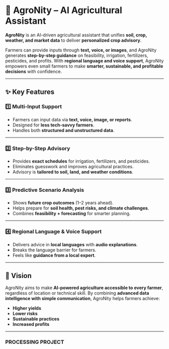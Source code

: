# 🌾 AgroNity – AI Agricultural Assistant

**AgroNity** is an AI-driven agricultural assistant that unifies **soil, crop, weather, and market data** to deliver **personalized crop advisory**.  

Farmers can provide inputs through **text, voice, or images**, and AgroNity generates **step-by-step guidance** on feasibility, irrigation, fertilizers, pesticides, and profits. With **regional language and voice support**, AgroNity empowers even small farmers to make **smarter, sustainable, and profitable decisions** with confidence.  

---

## ✨ Key Features

### 1️⃣ Multi-Input Support
- Farmers can input data via **text, voice, image, or reports**.  
- Designed for **less tech-savvy farmers**.  
- Handles both **structured and unstructured data**.  

---

### 2️⃣ Step-by-Step Advisory
- Provides **exact schedules** for irrigation, fertilizers, and pesticides.  
- Eliminates guesswork and improves agricultural practices.  
- Advisory is **tailored to soil, land, and weather conditions**.  

---

### 3️⃣ Predictive Scenario Analysis
- Shows **future crop outcomes** (1–2 years ahead).  
- Helps prepare for **soil health, pest risks, and climate challenges**.  
- Combines **feasibility + forecasting** for smarter planning.  

---

### 4️⃣ Regional Language & Voice Support
- Delivers advice in **local languages** with **audio explanations**.  
- Breaks the language barrier for farmers.  
- Feels like **guidance from a local expert**.  

---

## 🚀 Vision
AgroNity aims to make **AI-powered agriculture accessible to every farmer**, regardless of location or technical skill. By combining **advanced data intelligence with simple communication**, AgroNity helps farmers achieve:  
- **Higher yields**  
- **Lower risks**  
- **Sustainable practices**  
- **Increased profits**  

---
### PROCESSING PROJECT
